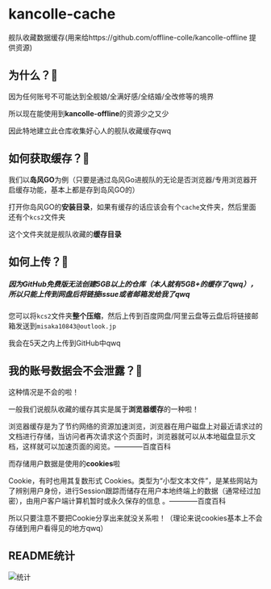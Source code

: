 # kancolle-cache
舰队收藏数据缓存(用来给https://github.com/offline-colle/kancolle-offline 提供资源)

## 为什么？🤔

因为任何账号不可能达到全舰娘/全满好感/全结婚/全改修等的境界

所以现在能使用到**kancolle-offline**的资源少之又少

因此特地建立此仓库收集好心人的舰队收藏缓存qwq

## 如何获取缓存？🤔

我们以**岛风GO**为例（只要是通过岛风Go进舰队的无论是否浏览器/专用浏览器开启缓存功能，基本上都是存到岛风GO的）

打开你岛风GO的**安装目录**，如果有缓存的话应该会有个`cache`文件夹，然后里面还有个`kcs2`文件夹

这个文件夹就是舰队收藏的**缓存目录**


## 如何上传？🤔

##### 因为GitHub免费版无法创建5GB以上的仓库（本人就有5GB+的缓存了qwq），所以只能上传到网盘后将链接issue或者邮箱发给我了qwq

您可以将`kcs2`文件夹**整个压缩**，然后上传到百度网盘/阿里云盘等云盘后将链接邮箱发送到`misaka10843@outlook.jp`

我会在5天之内上传到GitHub中qwq

## 我的账号数据会不会泄露？🤔

这种情况是不会的啦！

一般我们说舰队收藏的缓存其实是属于**浏览器缓存**的一种啦！

浏览器缓存是为了节约网络的资源加速浏览，浏览器在用户磁盘上对最近请求过的文档进行存储，当访问者再次请求这个页面时，浏览器就可以从本地磁盘显示文档，这样就可以加速页面的阅览。————百度百科

而存储用户数据是使用的**cookies**啦

Cookie，有时也用其复数形式 Cookies。类型为“小型文本文件”，是某些网站为了辨别用户身份，进行Session跟踪而储存在用户本地终端上的数据（通常经过加密），由用户客户端计算机暂时或永久保存的信息 。————百度百科

所以只要注意不要把Cookie分享出来就没关系啦！（理论来说cookies基本上不会存储到用户看得见的地方qwq）

## README统计

![统计](https://count.getloli.com/get/@offline-colle?theme=elbooru)
